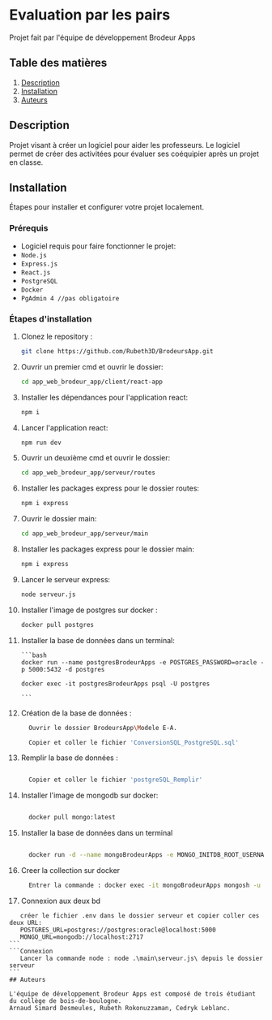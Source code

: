 # Evaluation par les pairs

Projet fait par l'équipe de développement Brodeur Apps

## Table des matières

1. [Description](#description)
2. [Installation](#installation)
3. [Auteurs](#auteurs)

## Description

Projet visant à créer un logiciel pour aider les professeurs. Le logiciel permet de créer des activitées pour évaluer ses coéquipier après un projet en classe.

## Installation

Étapes pour installer et configurer votre projet localement.

### Prérequis

- Logiciel requis pour faire fonctionner le projet:
- `Node.js`
- `Express.js`
- `React.js`
- `PostgreSQL`
- `Docker`
- `PgAdmin 4 //pas obligatoire`

### Étapes d'installation

1.  Clonez le repository :

    ```bash
    git clone https://github.com/Rubeth3D/BrodeursApp.git
    ```

2.  Ouvrir un premier cmd et ouvrir le dossier:

    ```bash
    cd app_web_brodeur_app/client/react-app
    ```

3.  Installer les dépendances pour l'application react:

    ```bash
    npm i
    ```

4.  Lancer l'application react:

    ```bash
    npm run dev
    ```

5.  Ouvrir un deuxième cmd et ouvrir le dossier:

    ```bash
    cd app_web_brodeur_app/serveur/routes
    ```

6.  Installer les packages express pour le dossier routes:

    ```bash
    npm i express
    ```

7.  Ouvrir le dossier main:

    ```bash
    cd app_web_brodeur_app/serveur/main
    ```

8.  Installer les packages express pour le dossier main:

    ```bash
    npm i express
    ```

9.  Lancer le serveur express:

    ```bash
    node serveur.js
    ```

10. Installer l'image de postgres sur docker :

    ```bash
    docker pull postgres
    ```

11. Installer la base de données dans un terminal:

        ```bash
        docker run --name postgresBrodeurApps -e POSTGRES_PASSWORD=oracle -p 5000:5432 -d postgres

        docker exec -it postgresBrodeurApps psql -U postgres

        ```

12. Création de la base de données :

    ```bash
      Ouvrir le dossier BrodeursApp\Modele E-A.

      Copier et coller le fichier 'ConversionSQL_PostgreSQL.sql'
    ```

13. Remplir la base de données :

    ```bash

      Copier et coller le fichier 'postgreSQL_Remplir'
    ```

14. Installer l'image de mongodb sur docker:

    ```bash

      docker pull mongo:latest
    ```

15. Installer la base de données dans un terminal

    ```bash

      docker run -d --name mongoBrodeurApps -e MONGO_INITDB_ROOT_USERNAME=mongoadmin -e MONGO_INITDB_ROOT_PASSWORD=mongo -p 2717:27017 mongo:latest
    ```

16. Creer la collection sur docker

    ```bash
      Entrer la commande : docker exec -it mongoBrodeurApps mongosh -u mongoadmin -p mongo

    ```

17. Connexion aux deux bd

````.env
   créer le fichier .env dans le dossier serveur et copier coller ces deux URL:
   POSTGRES_URL=postgres://postgres:oracle@localhost:5000
   MONGO_URL=mongodb://localhost:2717
```
```Connexion
   Lancer la commande node : node .\main\serveur.js\ depuis le dossier serveur
```
## Auteurs

L'équipe de développement Brodeur Apps est composé de trois étudiant du collège de bois-de-boulogne.
Arnaud Simard Desmeules, Rubeth Rokonuzzaman, Cedryk Leblanc.
````
